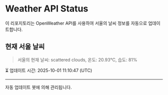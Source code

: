 
# Weather API Status

이 리포지토리는 OpenWeather API를 사용하여 서울의 날씨 정보를 자동으로 업데이트합니다.

## 현재 서울 날씨
> 서울의 현재 날씨: scattered clouds, 온도: 20.93°C, 습도: 81%

⏳ 업데이트 시간: 2025-10-01 11:10:47 (UTC)

---
자동 업데이트 봇에 의해 관리됩니다.
